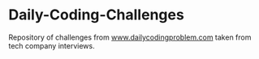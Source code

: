# Daily-Coding-Challenges

Repository of challenges from www.dailycodingproblem.com taken from tech company interviews.

